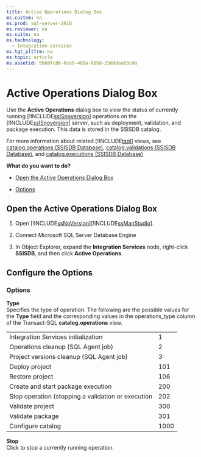 ```yaml
---
title: Active Operations Dialog Box
ms.custom: na
ms.prod: sql-server-2016
ms.reviewer: na
ms.suite: na
ms.technology: 
  - integration-services
ms.tgt_pltfrm: na
ms.topic: article
ms.assetid: 5bb0fcd6-0ce9-488a-85b8-25dddaa03cda
---
```

# Active Operations Dialog Box
  Use the **Active Operations** dialog box to view the status of currently running [!INCLUDE[ssISnoversion](../../Token\Other/ssISnoversion_md.md)] operations on the [!INCLUDE[ssISnoversion](../../Token\Other/ssISnoversion_md.md)] server, such as deployment, validation, and package execution. This data is stored in the SSISDB catalog.  
  
 For more information about related [!INCLUDE[tsql](../../Token\Other/tsql_md.md)] views, see [catalog.operations &#40;SSISDB Database&#41;](../Topic/catalog.operations%20\(SSISDB%20Database\).md), [catalog.validations &#40;SSISDB Database&#41;](../Topic/catalog.validations%20\(SSISDB%20Database\).md), and [catalog.executions &#40;SSISDB Database&#41;](../Topic/catalog.executions%20\(SSISDB%20Database\).md)  
  
 **What do you want to do?**  
  
-   [Open the Active Operations Dialog Box](../../Topics\TopicNameNotContainA/Active-Operations-Dialog-Box.md)  
  
-   [Options](#options)  
  
##  <a name="open_dialog"></a> Open the Active Operations Dialog Box  
  
1.  Open [!INCLUDE[ssNoVersion](../../Token\Other/ssNoVersion_md.md)][!INCLUDE[ssManStudio](../../Token\Other/ssManStudio_md.md)].  
  
2.  Connect Microsoft SQL Server Database Engine  
  
3.  In Object Explorer, expand the **Integration Services** node, right\-click **SSISDB**, and then click **Active Operations**.  
  
## Configure the Options  
  
###  <a name="options"></a> Options  
 **Type**  
 Specifies the type of operation. The following are the possible values for the **Type** field and the corresponding values in the operations\_type column of the Transact\-SQL **catalog.operations** view.  
  
|||  
|-|-|  
|Integration Services initialization|1|  
|Operations cleanup \(SQL Agent job\)|2|  
|Project versions cleanup \(SQL Agent job\)|3|  
|Deploy project|101|  
|Restore project|106|  
|Create and start package execution|200|  
|Stop operation \(stopping a validation or execution|202|  
|Validate project|300|  
|Validate package|301|  
|Configure catalog|1000|  
  
 **Stop**  
 Click to stop a currently running operation.  
  
  